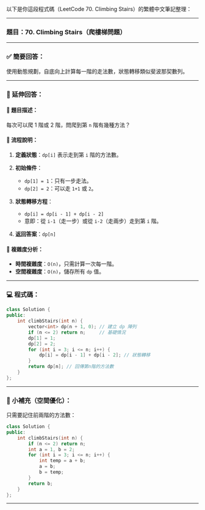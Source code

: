 以下是你這段程式碼（LeetCode 70. Climbing Stairs）的繁體中文筆記整理：

---

### 題目：70. Climbing Stairs（爬樓梯問題）

---

### ✅ 簡要回答：

使用動態規劃，自底向上計算每一階的走法數，狀態轉移類似斐波那契數列。

---

### 📘 延伸回答：

#### 📌 題目描述：

每次可以爬 1 階或 2 階，問爬到第 `n` 階有幾種方法？

#### 📌 流程說明：

1. **定義狀態**：`dp[i]` 表示走到第 `i` 階的方法數。
2. **初始條件**：

   * `dp[1] = 1`：只有一步走法。
   * `dp[2] = 2`：可以走 `1+1` 或 `2`。
3. **狀態轉移方程**：

   * `dp[i] = dp[i - 1] + dp[i - 2]`
   * 意即：從 `i-1`（走一步）或從 `i-2`（走兩步）走到第 `i` 階。
4. **返回答案**：`dp[n]`

#### 🧠 複雜度分析：

* **時間複雜度**：`O(n)`，只需計算一次每一階。
* **空間複雜度**：`O(n)`，儲存所有 `dp` 值。

---

### 💻 程式碼：

```cpp
class Solution {
public:
    int climbStairs(int n) {
        vector<int> dp(n + 1, 0); // 建立 dp 陣列
        if (n <= 2) return n;     // 基礎情況
        dp[1] = 1;
        dp[2] = 2;
        for (int i = 3; i <= n; i++) {
            dp[i] = dp[i - 1] + dp[i - 2]; // 狀態轉移
        }
        return dp[n]; // 回傳第n階的方法數
    }
};
```

---

### 📝 小補充（空間優化）：

只需要記住前兩階的方法數：

```cpp
class Solution {
public:
    int climbStairs(int n) {
        if (n <= 2) return n;
        int a = 1, b = 2;
        for (int i = 3; i <= n; i++) {
            int temp = a + b;
            a = b;
            b = temp;
        }
        return b;
    }
};
```

---

